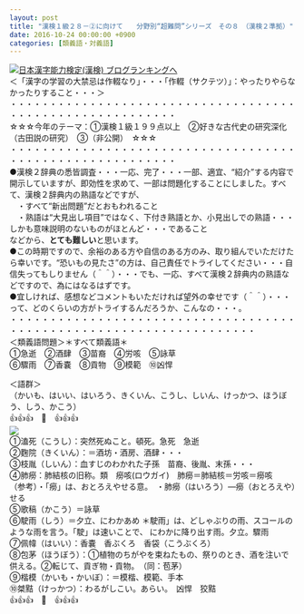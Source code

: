 ```yaml
---
layout: post
title: "漢検１級２８－②に向けて　　分野別“超難問”シリーズ　その８　（漢検２準拠）"
date: 2016-10-24 00:00:00 +0900
categories: [類義語・対義語]
---
```


[![](/syuusyuu9701/assets/images/漢検１級２８－②に向けて-分野別“超難問”シリーズ-その８-（漢検２準拠）-br_c_3028_1.gif)](http://blog.with2.net/link.php?1659096:3028 "日本漢字能力検定(漢検) ブログランキングへ")[日本漢字能力検定(漢検) ブログランキングへ](http://blog.with2.net/link.php?1659096:3028)  
＜「漢字の学習の大禁忌は作輟なり」・・・「作輟（サクテツ）」：やったりやらなかったりすること・・・＞  
・・・・・・・・・・・・・・・・・・・・・・・・・・・・・・・・・・・・・・・・・・・・・・・・・・・・・・・・・  
☆☆☆今年のテーマ：①漢検１級１９９点以上　②好きな古代史の研究深化（古田説の研究）　③（非公開）　☆☆☆　　  
・・・・・・・・・・・・・・・・・・・・・・・・・・・・・・・・・・・・・・・・・・・・・・・・・・・・・・・・・  
●漢検２辞典の悉皆調査・・・一応、完了・・・一部、適宜、“紹介”する内容で開示していますが、即効性を求めて、一部は問題化することにしました。すべて、漢検２辞典内の熟語などですが、  
　・すべて“新出問題”だとおもわれること　  
　・熟語は“大見出し項目”ではなく、下付き熟語とか、小見出しでの熟語・・・しかも意味説明のないものがほとんど・・・であること  
などから、**とても難しい**と思います。  
●この時期ですので、余裕のある方や自信のある方のみ、取り組んでいただけたら幸いです。“恐いもの見たさ”の方は、自己責任でトライしてください・・・自信失ってもしりません（＾＾）・・・でも、一応、すべて漢検２辞典内の熟語などですので、為にはなるはずです。  
●宜しければ、感想などコメントもいただければ望外の幸せです（＾＾）・・・って、どのくらいの方がトライするんだろうか、こんなの・・・。  
・・・・・・・・・・・・・・・・・・・・・・・・・・・・・・・・・・・・・・・・・・・・・・・・・・・・・・・・・・・・・・・・・・・  
＜類義語問題＞＊すべて類義語＊  
①急逝　②酒肆　③苗裔　④労咳　⑤詠草  
⑥驟雨　⑦香嚢　⑧貢物　⑨模範　⑩凶悍  
  
＜語群＞  
（かいも、はいい、はいろう、きくいん、こうし、しいん、けっかつ、ほうぼう、しう、かこう）  
👍👍👍　🐒　👍👍👍  
![](/syuusyuu9701/assets/images/漢検１級２８－②に向けて-分野別“超難問”シリーズ-その８-（漢検２準拠）-1ddf2155e01adc796b96a7ac29f7d907.jpg)  
①溘死（こうし）：突然死ぬこと。頓死。急死　急逝  
②麴院（きくいん）：＝酒坊・酒房、酒肆・・・  
③枝胤（しいん）：血すじのわかれた子孫　苗裔、後胤、末孫・・・  
④肺癆：肺結核の旧称。類　癆咳(ロウガイ)　肺癆＝肺結核＝労咳＝癆咳  
（参考）・「癆」は、おとろえやせる意。　・肺癆（はいろう）―癆（おとろえや）せる  
⑤歌稿（かこう）＝詠草  
⑥駛雨（しう）＝夕立、にわかあめ ＊駛雨」は、どしゃぶりの雨、スコールのような雨を言う。「駛」は速いことで、 にわかに降り出す雨。夕立。驟雨  
⑦佩幃（はいい）：香嚢　香ぶくろ　香袋（こうぶくろ）  
⑧包茅（ほうぼう）：①植物のちがやを束ねたもの、祭りのとき、酒を注いで供える。②転じて、貢ぎ物・貢物。　（同：苞茅）  
⑨楷模（かいも・かいぼ）：＝模楷、模範、手本  
⑩桀黠（けっかつ）：わるがしこい。あらい。　凶悍　狡黠  
👍👍👍　🐒　👍👍👍  
  
  